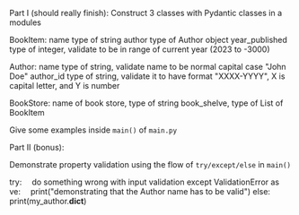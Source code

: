 Part I (should really finish):
Construct 3 classes with Pydantic classes in a modules

BookItem:
name type of string
author type of Author object
year_published type of integer, validate to be in range of current year (2023 to -3000)

Author:
name type of string, validate name to be normal capital case "John Doe"
author_id type of string, validate it to have format "XXXX-YYYY", X is capital letter, and Y is number

BookStore:
name of book store, type of string
book_shelve, type of List of BookItem

Give some examples inside `main()` of `main.py`

Part II (bonus):

Demonstrate property validation using the flow of `try/except/else` in `main()`

try:
 do something wrong with input validation
except ValidationError as ve:
 print("demonstrating that the Author name has to be valid")
else:
 print(my_author.__dict__)
